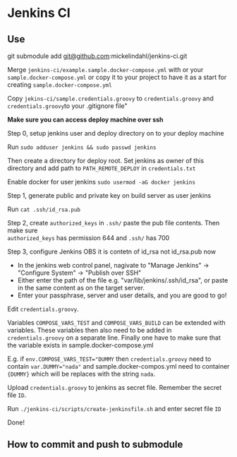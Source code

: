 # Jenkins CI

## Use

git submodule add git@github.com:mickelindahl/jenkins-ci.git

Merge `jenkins-ci/example.sample.docker-compose.yml` with or your `sample.docker-compose.yml` 
or copy it to your project to have it as a start for creating `sample.docker-compose.yml`


Copy `jekins-ci/sample.credentials.groovy` to `credentials.groovy` 
and `credentials.groovy`to your .gitignore file"

**Make sure you can access deploy machine over ssh**

Step 0, setup jenkins user and deploy directory on to your deploy machine

Run `sudo adduser jenkins && sudo passwd jenkins`

Then create a directory for deploy root. Set jenkins as owner of this 
directory and add path to `PATH_REMOTE_DEPLOY` in `credentials.txt`

Enable docker for user jenkins
`sudo usermod -aG docker jenkins`

Step 1, generate public and private key on build server as user jenkins

Run `cat .ssh/id_rsa.pub`

Step 2, create `authorized_keys` in `.ssh/` paste the pub file contents. Then make sure  
`authorized_keys` has permission 644 and `.ssh/` has 700

Step 3, configure Jenkins
OBS it is contetn of id_rsa not id_rsa.pub now
* In the jenkins web control panel, nagivate to "Manage Jenkins" -> "Configure System" -> "Publish over SSH"
* Either enter the path of the file e.g. "var/lib/jenkins/.ssh/id_rsa", or paste in the same content as on the target server.
* Enter your passphrase, server and user details, and you are good to go!

Edit `credentials.groovy`.

Variables `COMPOSE_VARS_TEST` and `COMPOSE_VARS_BUILD` can be extended with variables.
These variables then also need to be added in `credentials.groovy` on a separate line.
Finally one have to make sure that the variable exists in sample.docker-compose.yml

E.g. if `env.COMPOSE_VARS_TEST="DUMMY` then `credentials.groovy` need to contain
`var.DUMMY="nada"` and sample.docker-compos.yml need to container `{DUMMY}`
which will be replaces with the string `nada`.

Upload `credentials.groovy` to jenkins as secret file. Remember the secret file `ID`.

Run `./jenkins-ci/scripts/create-jenkinsfile.sh` and enter secret file `ID`

Done!


## How to commit and push to submodule
